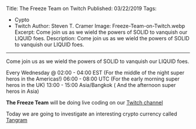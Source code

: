 Title: The Freeze Team on Twitch
Published: 03/22/2019
Tags: 
  - Cypto 
  - Twitch 
Author: Steven T. Cramer
Image: Freeze-Team-on-Twitch.webp
Excerpt: Come join us as we wield the powers of SOLID to vanquish our LIQUID foes.
Description: Come join us as we wield the powers of SOLID to vanquish our LIQUID foes.
---

Come join us as we wield the powers of SOLID to vanquish our LIQUID foes.

Every Wednesday @
    02:00 - 04:00 EST (For the middle of the night super heros in the Americas!)
    06:00 - 08:00 UTC (For the early morning super heros in the UK)
    13:00 - 15:00 Asia/Bangkok ( And the afternoon super heros in Asia)

**The Freeze Team** will be doing live coding on our [Twitch channel](https://www.twitch.tv/thefreezeteam)

Today we are going to investigate an interesting crypto currency called [Tangram](https://tangrams.io/)

